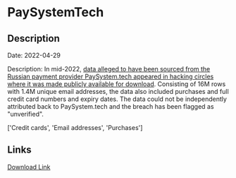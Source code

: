# PaySystemTech

## Description

Date: 2022-04-29

Description:
In mid-2022, <a href="https://twitter.com/troyhunt/status/1711145477872431529" target="_blank" rel="noopener">data alleged to have been sourced from the Russian payment provider PaySystem.tech appeared in hacking circles where it was made publicly available for download</a>. Consisting of 16M rows with 1.4M unique email addresses, the data also included purchases and full credit card numbers and expiry dates. The data could not be independently attributed back to PaySystem.tech and the breach has been flagged as &quot;unverified&quot;.


['Credit cards', 'Email addresses', 'Purchases']

## Links

[Download Link](https://link-to.net/1229997/356.8205234209985/dynamic/?r=aHR0cHM6Ly93d3cubWVkaWFmaXJlLmNvbS92aWV3L05RVkdCaEtVVjVMMEQ2Qy9wYXlzeXN0ZW0udGVjaC9maWxl)